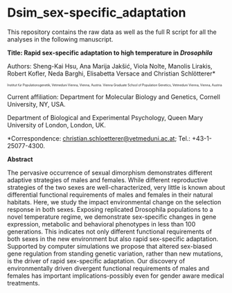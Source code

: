 # Dsim_sex-specific_adaptation
This repository contains the raw data as well as the full R script for all the analyses in the following manuscript.

<b>Title: Rapid sex-specific adaptation to high temperature in <i>Drosophila</i></b>

Authors: Sheng-Kai Hsu, Ana Marija Jakšić, Viola Nolte, Manolis Lirakis, Robert Kofler, Neda Barghi, Elisabetta Versace and Christian Schlötterer*

<p style="font-size:50%;">
Institut für Populationsgenetik, Vetmeduni Vienna, Vienna, Austria.</n>  
Vienna Graduate School of Population Genetics, Vetmeduni Vienna, Vienna, Austria

Current affiliation: Department for Molecular Biology and Genetics, Cornell University, NY, USA.

Department of Biological and Experimental Psychology, Queen Mary University of London, London, UK.

*Correspondence: christian.schloetterer@vetmeduni.ac.at; Tel.: +43-1-25077-4300.


<b>Abstract</b>

The pervasive occurrence of sexual dimorphism demonstrates different adaptive strategies of males and females. While different reproductive strategies of the two sexes are well-characterized, very little is known about differential functional requirements of males and females in their natural habitats. Here, we study the impact environmental change on the selection response in both sexes. Exposing replicated Drosophila populations to a novel temperature regime, we demonstrate sex-specific changes in gene expression, metabolic and behavioral phenotypes in less than 100 generations. This indicates not only different functional requirements of both sexes in the new environment but also rapid sex-specific adaptation. Supported by computer simulations we propose that altered sex-biased gene regulation from standing genetic variation, rather than new mutations, is the driver of rapid sex-specific adaptation. Our discovery of environmentally driven divergent functional requirements of males and females has important implications-possibly even for gender aware medical treatments. 
